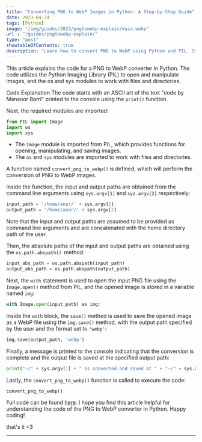 ```yaml
---
title: "Converting PNG to WebP Images in Python: A Step-by-Step Guide"
date: 2023-04-24
tags: [Python]
image: "/img/guides/2023/pngtowebp-explain/main.webp"
url : "/guides/pngtowebp-explain/"
type: "post"
showtableOfContents: true
description: "Learn how to convert PNG to WebP using Python and PIL. Step-by-step guide for developers. Perfect for implementing a PNG to WebP converter."
---
```


This article explains the code for a PNG to WebP converter in Python. The code utilizes the Python Imaging Library (PIL) to open and manipulate images, and the os and sys modules to work with files and directories.

Code Explanation
The code starts with an ASCII art of the text "code by Mansoor Barri" printed to the console using the `print()` function.

Next, the required modules are imported:
```python
from PIL import Image
import os
import sys
```
- The `Image` module is imported from PIL, which provides functions for opening, manipulating, and saving images.
- The `os` and `sys` modules are imported to work with files and directories.

A function named `convert_png_to_webp()` is defined, which will perform the conversion of PNG to WebP images.

Inside the function, the input and output paths are obtained from the command line arguments using `sys.argv[1]` and `sys.argv[2]` respectively:
```python
input_path = '/home/anar/' + sys.argv[1]
output_path = '/home/anar/' + sys.argv[2]
```
Note that the input and output paths are assumed to be provided as command line arguments and are concatenated with the home directory path of the user.

Then, the absolute paths of the input and output paths are obtained using the `os.path.abspath() `method:
```python
input_abs_path = os.path.abspath(input_path)
output_abs_path = os.path.abspath(output_path)
```
Next, the `with` statement is used to open the input PNG file using the `Image.open()` method from PIL, and the opened image is stored in a variable named `img`:
```python
with Image.open(input_path) as img:
```
Inside the `with` block, the `save()` method is used to save the opened image as a WebP file using the `img.save()` method, with the output path specified by the user and the format set to `'webp'`:
```python
img.save(output_path, 'webp')
```

Finally, a message is printed to the console indicating that the conversion is complete and the output file is saved at the specified output path:
```python
print("~/" + sys.argv[1] + " is converted and saved at " + "~/" + sys.argv[2])
```

Lastly, the `convert_png_to_webp()` function is called to execute the code:
```python
convert_png_to_webp()
```

Full code can be found [here](https://github.com/mansoorbarri/PythonScripts/blob/main/png-to-webp.py). I hope you find this article helpful for understanding the code of the PNG to WebP converter in Python. Happy coding! 

that's it <3

----

  